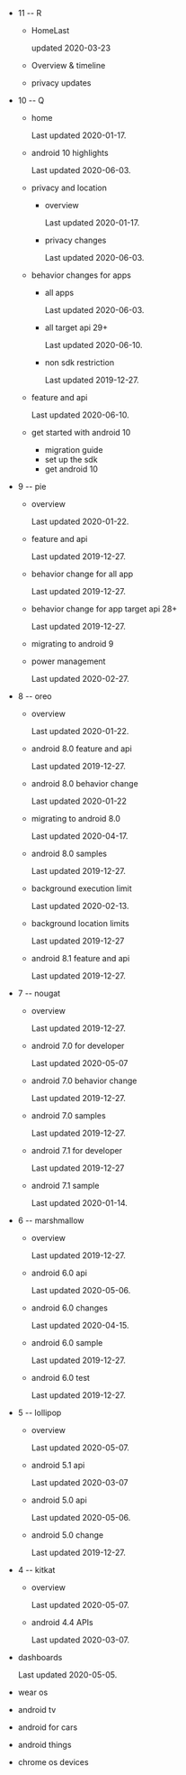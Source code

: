 - 11 -- R

    - HomeLast 

        updated 2020-03-23

    - Overview & timeline

    - privacy updates  

- 10 -- Q

    - home

        Last updated 2020-01-17.

    - android 10 highlights

        Last updated 2020-06-03.

    - privacy and location

        - overview

            Last updated 2020-01-17.

        - privacy changes  

            Last updated 2020-06-03.

    - behavior changes for apps 

        - all apps

            Last updated 2020-06-03.

        - all target api 29+

            Last updated 2020-06-10.

        - non sdk restriction

            Last updated 2019-12-27.

    - feature and api

        Last updated 2020-06-10.

    - get started with android 10

        - migration guide 
        - set up the sdk
        - get android 10  

- 9 -- pie

    - overview

        Last updated 2020-01-22.

    - feature and api

        Last updated 2019-12-27.

    - behavior change for all app

        Last updated 2019-12-27.

    - behavior change for app target api 28+

        Last updated 2019-12-27.

    - migrating to android 9  

    - power management

        Last updated 2020-02-27.

- 8 -- oreo

    - overview

        Last updated 2020-01-22.

    - android 8.0 feature and api

        Last updated 2019-12-27.

    - android 8.0 behavior change 

        Last updated 2020-01-22

    - migrating to android 8.0

        Last updated 2020-04-17.

    - android 8.0 samples

        Last updated 2019-12-27.

    - background execution limit

        Last updated 2020-02-13.

    - background location limits

        Last updated 2019-12-27

    - android 8.1 feature and api

        Last updated 2019-12-27.

- 7 -- nougat

    - overview

        Last updated 2019-12-27.

    - android 7.0 for developer

        Last updated 2020-05-07

    - android 7.0 behavior change

        Last updated 2019-12-27.

    - android 7.0 samples 

        Last updated 2019-12-27.

    - android 7.1 for developer

        Last updated 2019-12-27

    - android 7.1 sample

        Last updated 2020-01-14.

- 6 -- marshmallow

    - overview

        Last updated 2019-12-27.

    - android 6.0 api

        Last updated 2020-05-06.

    - android 6.0 changes

        Last updated 2020-04-15.

    - android 6.0 sample

        Last updated 2019-12-27.

    - android 6.0 test

        Last updated 2019-12-27.

- 5 -- lollipop

    - overview

        Last updated 2020-05-07.

    - android 5.1 api

        Last updated 2020-03-07

    - android 5.0 api

        Last updated 2020-05-06.

    - android 5.0 change

        Last updated 2019-12-27.

- 4 -- kitkat

    - overview

        Last updated 2020-05-07.  

    - android 4.4 APIs

        Last updated 2020-03-07.

- dashboards

    Last updated 2020-05-05.





- wear os
- android tv 
- android for cars
- android things 
- chrome os devices